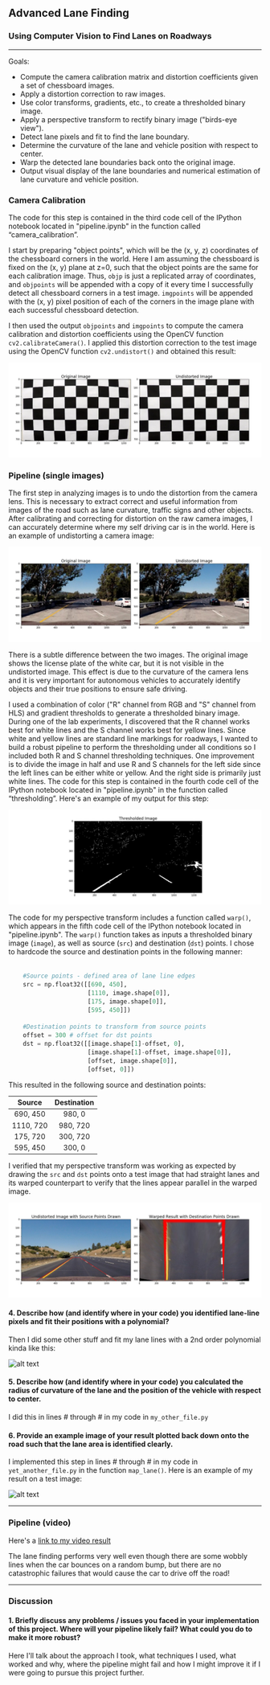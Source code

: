 ## Advanced Lane Finding

### Using Computer Vision to Find Lanes on Roadways

---

Goals:

* Compute the camera calibration matrix and distortion coefficients given a set of chessboard images.
* Apply a distortion correction to raw images.
* Use color transforms, gradients, etc., to create a thresholded binary image.
* Apply a perspective transform to rectify binary image ("birds-eye view").
* Detect lane pixels and fit to find the lane boundary.
* Determine the curvature of the lane and vehicle position with respect to center.
* Warp the detected lane boundaries back onto the original image.
* Output visual display of the lane boundaries and numerical estimation of lane curvature and vehicle position.

[//]: # (Image References)

[image1]: ./examples/undistort_output.png "Undistorted"
[image2]: ./test_images/test1.jpg "Road Transformed"
[image3]: ./examples/binary_combo_example.jpg "Binary Example"
[image4]: ./examples/warped_straight_lines.jpg "Warp Example"
[image5]: ./examples/color_fit_lines.jpg "Fit Visual"
[image6]: ./examples/example_output.jpg "Output"
[video1]: ./project_video.mp4 "Video"


[image01]: ./output_images/undistorted_cal.jpg "Undistorted Cal"
[image02]: ./output_images/undistorted.jpg "Undistorted"
[image03]: ./output_images/thresholded.jpg "Thresholded"
[image04]: ./output_images/warped_straight_lines.jpg "Warp Example"
[image05]: ./output_images/color_lines_fit.jpg "Lines Fit Visual"
[image06]: ./output_images/color_lanes_fit.jpg "Lanes & Lines Fit Visual"
[image07]: ./output_images/color_lane_area.jpg "Output"
[video01]: ./output_video.mp4 "Video"


### Camera Calibration

The code for this step is contained in the third code cell of the IPython notebook located in "pipeline.ipynb" in the function called “camera_calibration”. 

I start by preparing "object points", which will be the (x, y, z) coordinates of the chessboard corners in the world.
Here I am assuming the chessboard is fixed on the (x, y) plane at z=0, such that the object points are the same
for each calibration image. Thus, `objp` is just a replicated array of coordinates, and `objpoints` will be
appended with a copy of it every time I successfully detect all chessboard corners in a test image. `imgpoints`
will be appended with the (x, y) pixel position of each of the corners in the image plane with each successful
chessboard detection. 

I then used the output `objpoints` and `imgpoints` to compute the camera calibration and
distortion coefficients using the OpenCV function `cv2.calibrateCamera()`. I applied this distortion correction to the
test image using the OpenCV function `cv2.undistort()` and obtained this result:

![alt text][image01]


### Pipeline (single images)

The first step in analyzing images is to undo the distortion from the camera lens. This is necessary to extract
correct and useful information from images of the road such as lane curvature, traffic signs and other objects.
After calibrating and correcting for distortion on the raw camera images, I can accurately determine where my
self driving car is in the world. Here is an example of undistorting a camera image:

![alt text][image02]

There is a subtle difference between the two images.  The original image shows the license plate of the white car, but it is not visible in the undistorted image.  This effect is due to the curvature of the camera lens and it is very important for autonomous vehicles to accurately identify objects and their true positions to ensure safe driving.


I used a combination of color ("R" channel from RGB and "S" channel from HLS) and gradient thresholds to generate a thresholded binary image.  During one of the lab experiments, I discovered that the R channel works best for white lines and the S channel works best for yellow lines.  Since white and yellow lines are standard line markings for roadways, I wanted to build a robust pipeline to perform the thresholding under all conditions so I included both R and S channel thresholding techniques.  One improvement is to divide the image in half and use R and S channels for the left side since the left lines can be either white or yellow.  And the right side is primarily just white lines. The code for this step is contained in the fourth code cell of the IPython notebook located in "pipeline.ipynb" in the function called “thresholding”.   Here's an example of my output for this step:

![alt text][image03]


The code for my perspective transform includes a function called `warp()`, which appears in the fifth code cell of the IPython notebook located in "pipeline.ipynb".  The `warp()` function takes as inputs a thresholded binary image (`image`), as well as source (`src`) and destination (`dst`) points.  I chose to hardcode the source and destination points in the following manner:

```python

    #Source points - defined area of lane line edges
    src = np.float32([[690, 450], 
                      [1110, image.shape[0]], 
                      [175, image.shape[0]], 
                      [595, 450]])
    
    #Destination points to transform from source points
    offset = 300 # offset for dst points
    dst = np.float32([[image.shape[1]-offset, 0], 
                      [image.shape[1]-offset, image.shape[0]],
                      [offset, image.shape[0]], 
                      [offset, 0]]) 
```

This resulted in the following source and destination points:

| Source     | Destination  | 
|:----------:|:------------:| 
| 690, 450   | 980, 0       | 
| 1110, 720  | 980, 720     |
| 175, 720   | 300, 720     |
| 595, 450   | 300, 0       |

I verified that my perspective transform was working as expected by drawing the `src` and `dst` points onto a test image that had straight lanes and its warped counterpart to verify that the lines appear parallel in the warped image.

![alt text][image04]








#### 4. Describe how (and identify where in your code) you identified lane-line pixels and fit their positions with a polynomial?

Then I did some other stuff and fit my lane lines with a 2nd order polynomial kinda like this:

![alt text][image5]

#### 5. Describe how (and identify where in your code) you calculated the radius of curvature of the lane and the position of the vehicle with respect to center.

I did this in lines # through # in my code in `my_other_file.py`

#### 6. Provide an example image of your result plotted back down onto the road such that the lane area is identified clearly.

I implemented this step in lines # through # in my code in `yet_another_file.py` in the function `map_lane()`.  Here is an example of my result on a test image:

![alt text][image6]






---

### Pipeline (video)

Here's a [link to my video result](https://github.com/bkaewell/self-driving-car/blob/master/P4-advanced-finding-lanes/output_video.mp4)

The lane finding performs very well even though there are some wobbly lines when the car bounces on a random bump, but there are no catastrophic failures that would cause the car to drive off the road!

---

### Discussion

#### 1. Briefly discuss any problems / issues you faced in your implementation of this project.  Where will your pipeline likely fail?  What could you do to make it more robust?

Here I'll talk about the approach I took, what techniques I used, what worked and why, where the pipeline might fail and how I might improve it if I were going to pursue this project further.  
